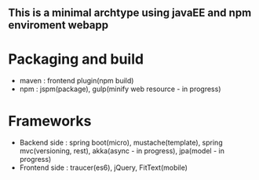 ## This is a minimal archtype using javaEE and npm enviroment webapp

# Packaging and build
  - maven : frontend plugin(npm build)
  - npm : jspm(package), gulp(minify web resource - in progress)

# Frameworks
  - Backend side : spring boot(micro), mustache(template), spring mvc(versioning, rest), akka(async - in progress), jpa(model - in progress) 
  - Frontend side : traucer(es6), jQuery, FitText(mobile)

